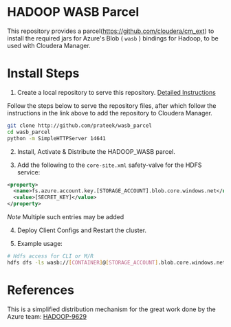 HADOOP WASB Parcel
==================

This repository provides a parcel(https://github.com/cloudera/cm_ext) to install the required jars for Azure's Blob ( `wasb` ) bindings for Hadoop, to be used with Cloudera Manager.

# Install Steps
1. Create a local repository to serve this repository. [Detailed Instructions](http://www.cloudera.com/content/cloudera-content/cloudera-docs/CM5/latest/Cloudera-Manager-Installation-Guide/cm5ig_create_local_parcel_repo.html)

Follow the steps below to serve the repository files, after which follow the instructions in the link above to add the repository to Cloudera Manager.
```sh
git clone http://github.com/prateek/wasb_parcel
cd wasb_parcel
python -m SimpleHTTPServer 14641
```

2. Install, Activate & Distribute the HADOOP_WASB parcel.

3. Add the following to the `core-site.xml` safety-valve for the HDFS service:
```xml
<property>
  <name>fs.azure.account.key.[STORAGE_ACCOUNT].blob.core.windows.net</name>
  <value>[SECRET_KEY]</value>
</property>
```

*Note* Multiple such entries may be added

4. Deploy Client Configs and Restart the cluster.

5. Example usage:
```sh
# Hdfs access for CLI or M/R
hdfs dfs -ls wasb://[CONTAINER]@[STORAGE_ACCOUNT].blob.core.windows.net/
```

# References
This is a simplified distribution mechanism for the great work done by the Azure team: [HADOOP-9629](https://issues.apache.org/jira/browse/HADOOP-9629)
